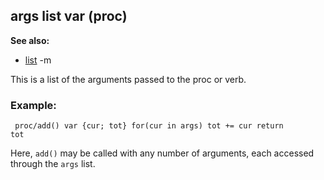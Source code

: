 ## args list var (proc)
**See also:**
*   [list](/ref/list.md) -m

This is a list of the arguments passed to the proc or verb.
### Example:

```
 proc/add() var {cur; tot} for(cur in args) tot += cur return
tot 
```
 

Here, `add()` may be called with any number of
arguments, each accessed through the `args` list.